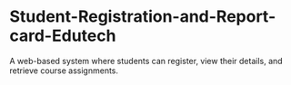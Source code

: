 # Student-Registration-and-Report-card-Edutech
A web-based system where students can register, view their details, and retrieve course assignments.
